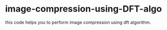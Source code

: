 # image-compression-using-DFT-algo
this code helps you to perform image compression using dft algorithm.
